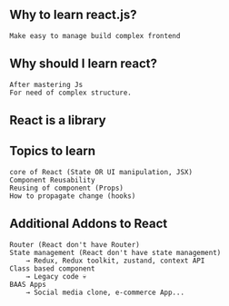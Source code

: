 ## Why to learn react.js?
    Make easy to manage build complex frontend

## Why should I learn react?
    After mastering Js
    For need of complex structure.

## React is a library

## Topics to learn
    core of React (State OR UI manipulation, JSX)
    Component Reusability
    Reusing of component (Props)
    How to propagate change (hooks)

## Additional Addons to React
```
Router (React don't have Router)
State management (React don't have state management)
    → Redux, Redux toolkit, zustand, context API
Class based component
    → Legacy code 💀
BAAS Apps
    → Social media clone, e-commerce App...
```